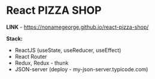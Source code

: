 # React PIZZA SHOP
**LINK** - https://nonamegeorge.github.io/react-pizza-shop/

**Stack:**

- ReactJS (useState, useReducer, useEffect)
- React Router
- Redux, Redux - thunk
- JSON-server (deploy - my-json-server.typicode.com)

